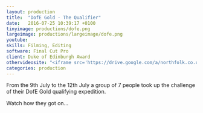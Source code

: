 ```yaml
---
layout: production
title:  "DofE Gold - The Qualifier"
date:   2016-07-25 10:39:17 +0100
tinyimage: productions/dofe.png
largeimage: productions/largeimage/dofe.png
youtube: 
skills: Filming, Editing
software: Final Cut Pro
client: Duke of Edinburgh Award
othervideosite: "<iframe src='https://drive.google.com/a/northfolk.co.uk/file/d/0Bz3YsAm1E_TtU1pTLWZ1Vmo1Y2s/preview' width='640' height='480' allowfullscreen='allowfullscreen'></iframe>"
categories: production
---
```

<!--The date is in american format, sorry!-->
<!--For the youtube link, copy from the videos page, an example would be 'https://www.youtube.com/embed/rT26VIe_VBQ'-->
<!-- Tinyimage must be 500 x 500 pixels, make background transparent (looks better but optional), url is from the /images directory -->
<!-- Other Video source (non YT use iframe URL and use '' instead of "" for all speech marks) -->
<!-- Write the description below, no character limit -->

From the 9th July to the 12th July a group of 7 people took up the challenge of their DofE Gold qualifying expedition.

Watch how they got on...

